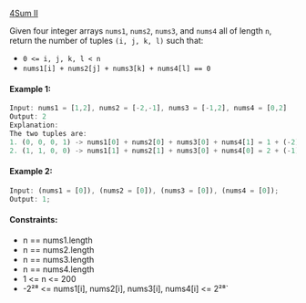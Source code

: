 [4Sum II](https://leetcode.com/problems/4sum-ii/)

Given four integer arrays `nums1`, `nums2`, `nums3`, and `nums4` all of length `n`, return the number of tuples `(i, j, k, l)` such that:

- `0 <= i, j, k, l < n`
- `nums1[i] + nums2[j] + nums3[k] + nums4[l] == 0`

#### Example 1:

```js
Input: nums1 = [1,2], nums2 = [-2,-1], nums3 = [-1,2], nums4 = [0,2]
Output: 2
Explanation:
The two tuples are:
1. (0, 0, 0, 1) -> nums1[0] + nums2[0] + nums3[0] + nums4[1] = 1 + (-2) + (-1) + 2 = 0
2. (1, 1, 0, 0) -> nums1[1] + nums2[1] + nums3[0] + nums4[0] = 2 + (-1) + (-1) + 0 = 0
```

#### Example 2:

```js
Input: (nums1 = [0]), (nums2 = [0]), (nums3 = [0]), (nums4 = [0]);
Output: 1;
```

#### Constraints:

- n == nums1.length
- n == nums2.length
- n == nums3.length
- n == nums4.length
- 1 <= n <= 200
- -2²⁸ <= nums1[i], nums2[i], nums3[i], nums4[i] <= 2²⁸`
